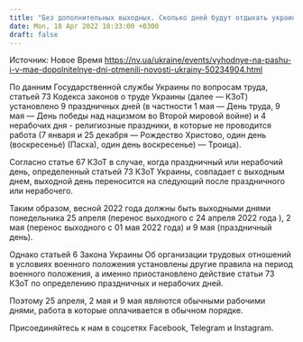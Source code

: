```yaml
---
title: "Без дополнительных выходных. Сколько дней будут отдыхать украинцы на Пасху и в мае"
date: Mon, 18 Apr 2022 18:33:00 +0300
draft: false
---
```

Источник: Новое Время https://nv.ua/ukraine/events/vyhodnye-na-pashu-i-v-mae-dopolnitelnye-dni-otmenili-novosti-ukrainy-50234904.html


По данним Государственной службы Украины по вопросам труда, статьей 73 Кодекса законов о труде Украины (далее — КЗоТ) установлено 9 праздничных дней (в частности 1 мая — День труда, 9 мая — День победы над нацизмом во Второй мировой войне) и 4 нерабочих дня - религиозные праздники, в которые не проводится работа (7 января и 25 декабря — Рождество Христово, один день (воскресенье) (Пасха), один день воскресенье) — Троица).

Согласно статье 67 КЗоТ в случае, когда праздничный или нерабочий день, определенный статьей 73 КЗоТ Украины, совпадает с выходным днем, выходной день переносится на следующий после праздничного или нерабочего.

Таким образом, весной 2022 года должны быть выходными днями понедельника 25 апреля (перенос выходного с 24 апреля 2022 года ), 2 мая (перенос выходного с 01 мая 2022 года) и 9 мая (праздничный день).

Однако статьей 6 Закона Украины Об организации трудовых отношений в условиях военного положения установлены другие правила на период военного положения, а именно приостановлено действие статьи 73 КЗоТ по определению праздничных и нерабочих дней.

Поэтому 25 апреля, 2 мая и 9 мая являются обычными рабочими днями, работа в которые оплачивается в обычном порядке.

Присоединяйтесь к нам в соцсетях Facebook, Telegram и Instagram.
